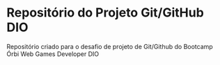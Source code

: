 # Repositório do Projeto Git/GitHub DIO
Repositório criado para o desafio de projeto de Git/Github do Bootcamp Órbi Web Games Developer DIO
